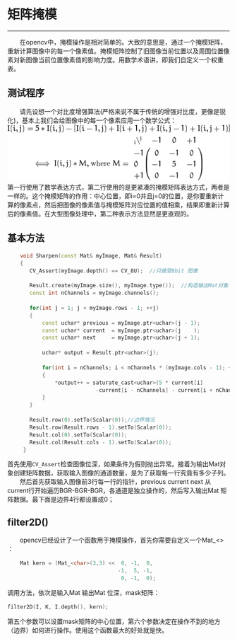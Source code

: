 # 矩阵掩模
----------
　　在opencv中，掩模操作是相对简单的。大致的意思是，通过一个掩模矩阵，重新计算图像中的每一个像素值。掩模矩阵控制了旧图像当前位置以及周围位置像素对新图像当前位置像素值的影响力度。用数学术语讲，即我们自定义一个权重表。
　　
## 测试程序
　　请先设想一个对比度增强算法(严格来说不属于传统的增强对比度，更像是锐化)，基本上我们会给图像中的每一个像素应用一个数学公式：
　　
![](./掩模.png)
　　　　　　
第一行使用了数学表达方式，第二行使用的是更紧凑的掩模矩阵表达方式，两者是一样的。这个掩模矩阵的作用：中心位置，即i=0并且j=0的位置，是你要重新计算的像素点，然后把图像的像素值与掩模矩阵对应位置的值相乘，结果即重新计算后的像素值。在大型图像处理中，第二种表示方法显然是更直观的。

## 基本方法
```c++
    void Sharpen(const Mat& myImage, Mat& Result)
    {
       CV_Assert(myImage.depth() == CV_8U);  //只接受8bit 图像
   
       Result.create(myImage.size(), myImage.type());  //构造输出Mat对象
       const int nChannels = myImage.channels();
   
       for(int j = 1; j < myImage.rows - 1; ++j)
       {
           const uchar* previous = myImage.ptr<uchar>(j - 1);
           const uchar* current  = myImage.ptr<uchar>(j    );
           const uchar* next     = myImage.ptr<uchar>(j + 1);
   
           uchar* output = Result.ptr<uchar>(j);
   
           for(int i = nChannels; i < nChannels * (myImage.cols - 1); ++i)
           {
               *output++ = saturate_cast<uchar>(5 * current[i]
                            -current[i - nChannels] - current[i + nChannels] - previous[i] - next[i]);
           }
       }

       Result.row(0).setTo(Scalar(0));//边界情况
       Result.row(Result.rows - 1).setTo(Scalar(0));
       Result.col(0).setTo(Scalar(0));
       Result.col(Result.cols - 1).setTo(Scalar(0));
     }
```
首先使用`CV_Assert`检查图像位深，如果条件为假则抛出异常。接着为输出Mat对象创建矩阵数据，获取输入图像的通道数量，是为了获取每一行究竟有多少子列。
　　然后首先获取输入图像前3行每一行的指针，previous current next  从current行开始遍历BGR-BGR-BGR，各通道是独立操作的，然后写入输出Mat  矩阵数据。最下面是边界4行都设置成0；
　　
## filter2D()
　　opencv已经设计了一个函数用于掩模操作，首先你需要自定义一个Mat_<>  ：
　　
```c++
    Mat kern = (Mat_<char>(3,3) <<  0, -1,  0,
                                   -1,  5, -1,
                                    0, -1,  0);
```                                    
调用方法，依次是输入Mat  输出Mat  位深，mask矩阵：
```c++
filter2D(I, K, I.depth(), kern);
```    
第五个参数可以设置mask矩阵的中心位置，第六个参数决定在操作不到的地方（边界）如何进行操作。使用这个函数最大的好处就是快。